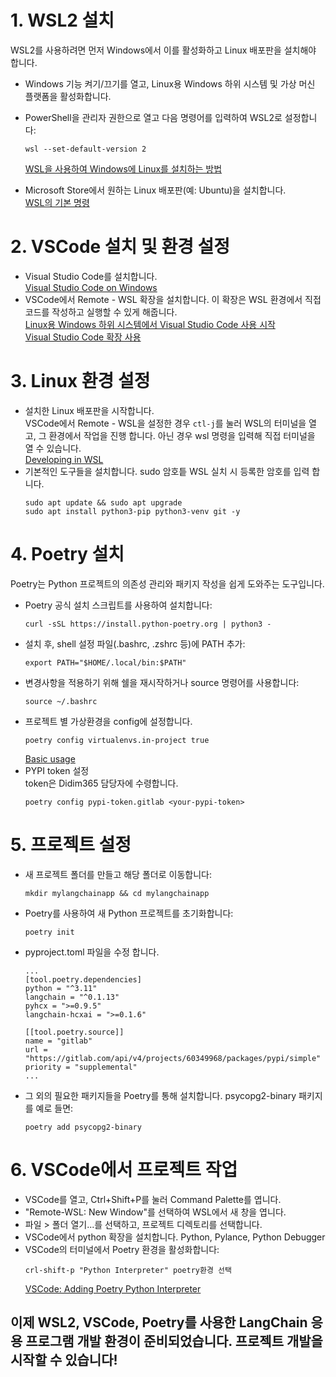 # 1. WSL2 설치

WSL2를 사용하려면 먼저 Windows에서 이를 활성화하고 Linux 배포판을 설치해야 합니다.

- Windows 기능 켜기/끄기를 열고, Linux용 Windows 하위 시스템 및 가상 머신 플랫폼을 활성화합니다.
- PowerShell을 관리자 권한으로 열고 다음 명령어를 입력하여 WSL2로 설정합니다:
    ```
    wsl --set-default-version 2
    ```
    [WSL을 사용하여 Windows에 Linux를 설치하는 방법](https://learn.microsoft.com/ko-kr/windows/wsl/install)

- Microsoft Store에서 원하는 Linux 배포판(예: Ubuntu)을 설치합니다.  
    [WSL의 기본 명령](https://learn.microsoft.com/ko-kr/windows/wsl/basic-commands)

# 2. VSCode 설치 및 환경 설정

- Visual Studio Code를 설치합니다.  
    [Visual Studio Code on Windows](https://code.visualstudio.com/docs/setup/windows)
- VSCode에서 Remote - WSL 확장을 설치합니다. 이 확장은 WSL 환경에서 직접 코드를 작성하고 실행할 수 있게 해줍니다.  
    [Linux용 Windows 하위 시스템에서 Visual Studio Code 사용 시작](https://learn.microsoft.com/ko-kr/windows/wsl/tutorials/wsl-vscode)  
    [Visual Studio Code 확장 사용](https://learn.microsoft.com/ko-kr/power-pages/configure/vs-code-extension)

# 3. Linux 환경 설정

- 설치한 Linux 배포판을 시작합니다.  
VSCode에서 Remote - WSL을 설정한 경우 ```ctl-j```를 눌러 WSL의 터미널을 열고, 그 환경에서 작업을 진행 합니다. 아닌 경우 wsl 명령을 입력해 직접 터미널을 열 수 있습니다.  
    [Developing in WSL](https://code.visualstudio.com/docs/remote/wsl)
- 기본적인 도구들을 설치합니다. sudo 암호틑 WSL 실치 시 등록한 암호를 입력 합니다.
    ```
    sudo apt update && sudo apt upgrade
    sudo apt install python3-pip python3-venv git -y
    ```

# 4. Poetry 설치

Poetry는 Python 프로젝트의 의존성 관리와 패키지 작성을 쉽게 도와주는 도구입니다.

- Poetry 공식 설치 스크립트를 사용하여 설치합니다:
    ```
    curl -sSL https://install.python-poetry.org | python3 -
    ```
- 설치 후, shell 설정 파일(.bashrc, .zshrc 등)에 PATH 추가:
    ```
    export PATH="$HOME/.local/bin:$PATH"
    ```
- 변경사항을 적용하기 위해 쉘을 재시작하거나 source 명령어를 사용합니다:
    ```
    source ~/.bashrc
    ```
- 프로젝트 별 가상환경을 config에 설정합니다.
    ```
    poetry config virtualenvs.in-project true
    ```
    [Basic usage](https://github.com/python-poetry/poetry/blob/main/docs/basic-usage.md)
- PYPI token 설정  
    token은 Didim365 담당자에 수령합니다.  
    ```
    poetry config pypi-token.gitlab <your-pypi-token>
    ```

# 5. 프로젝트 설정

- 새 프로젝트 폴더를 만들고 해당 폴더로 이동합니다:
    ```
    mkdir mylangchainapp && cd mylangchainapp
    ```
- Poetry를 사용하여 새 Python 프로젝트를 초기화합니다:
    ```
    poetry init
    ```
- pyproject.toml 파일을 수정 합니다.  
    ```
    ...
    [tool.poetry.dependencies]
    python = "^3.11"
    langchain = "^0.1.13"
    pyhcx = ">=0.9.5"
    langchain-hcxai = ">=0.1.6"

    [[tool.poetry.source]]
    name = "gitlab"
    url = "https://gitlab.com/api/v4/projects/60349968/packages/pypi/simple"
    priority = "supplemental"
    ...
    ```  

- 그 외의 필요한 패키지들을 Poetry를 통해 설치합니다.
psycopg2-binary 패키지를 예로 들면:
    ```
    poetry add psycopg2-binary
    ```
  
# 6. VSCode에서 프로젝트 작업

- VSCode를 열고, Ctrl+Shift+P를 눌러 Command Palette를 엽니다.
- "Remote-WSL: New Window"를 선택하여 WSL에서 새 창을 엽니다.
- 파일 > 폴더 열기...를 선택하고, 프로젝트 디렉토리를 선택합니다.
- VSCode에서 python 확장을 설치합니다. Python, Pylance, Python Debugger
- VSCode의 터미널에서 Poetry 환경을 활성화합니다:
    ```
    crl-shift-p "Python Interpreter" poetry환경 선택
    ```
    [VSCode: Adding Poetry Python Interpreter](https://www.markhneedham.com/blog/2023/07/24/vscode-poetry-python-interpreter/)
  
## 이제 WSL2, VSCode, Poetry를 사용한 LangChain 응용 프로그램 개발 환경이 준비되었습니다. 프로젝트 개발을 시작할 수 있습니다!
